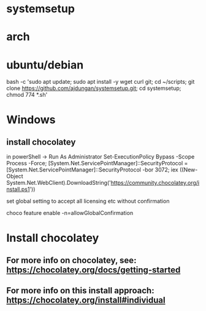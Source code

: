 # systemsetup

# arch


# ubuntu/debian
bash -c 'sudo apt update; sudo apt install -y wget curl git; cd ~/scripts; git clone https://github.com/ajdungan/systemsetup.git; cd systemsetup; chmod 774 *.sh'

# Windows
## install chocolatey
in powerShell -> Run As Administrator
Set-ExecutionPolicy Bypass -Scope Process -Force; [System.Net.ServicePointManager]::SecurityProtocol = [System.Net.ServicePointManager]::SecurityProtocol -bor 3072; iex ((New-Object System.Net.WebClient).DownloadString('https://community.chocolatey.org/install.ps1'))

set global setting to accept all licensing etc without confirmation

choco feature enable -n=allowGlobalConfirmation



# Install chocolatey
## For more info on chocolatey, see: https://chocolatey.org/docs/getting-started
## For more info on this install approach: https://chocolatey.org/install#individual
